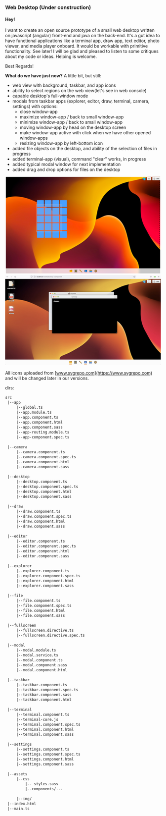 ### Web Desktop (Under construction)

#### Hey! 

I want to create an open source prototype of a small web desktop written on javascript (angular) front-end and java on the back-end. It's a gut idea to have functional applications like a terminal app, draw app, text editor, photo viewer, and media player onboard. It would be workable with primitive functionality. See later!
I will be glad and pleased to listen to some critiques about my code or ideas. Helping is welcome.

Best Regards!

**What do we have just now?** 
A little bit, but still:
- web view with background, taskbar, and app icons
- ability to select regions on the web view(let's see in web console)
- capable desktop's full-window mode
- modals from taskbar apps (explorer, editor, draw, terminal, camera, settings) with options:
	- close window-app
	- maximize window-app / back to small window-app
	- minimize window-app / back to small window-app
	- moving window-app by head on the desktop screen
	- make window-app active with click when we have other opened window-apps
	- resizing window-app by left-bottom icon
- added file objects on the desktop, and ability of the selection of files in progress
- added terminal-app (visual), command "clear" works, in progress
- added typical modal window for next implementation
- added drag and drop options for files on the desktop

![web desktop screenshot](./assets/screenshot01082022.png)
![web desktop screenshot](./assets/screenshot09082022.png)

All icons uploaded from [www.svgrepo.com](https://www.svgrepo.com) and will be changed later in our versions.

dirs:
```
src
 |--app
	 |--global.ts
	 |--app.module.ts
	 |--app.component.ts
	 |--app.component.html
	 |--app.component.sass
	 |--app-routing.module.ts
	 |--app-component.spec.ts

 |--camera
     |--camera.component.ts
	 |--camera.component.spec.ts
	 |--camera.component.html
	 |--camera.component.sass

 |--desktop
	 |--desktop.component.ts
	 |--desktop.component.spec.ts
	 |--desktop.component.html
	 |--desktop.component.sass

 |--draw
     |--draw.component.ts
	 |--draw.component.spec.ts
	 |--draw.component.html
	 |--draw.component.sass

 |--editor
     |--editor.component.ts
	 |--editor.component.spec.ts
	 |--editor.component.html
	 |--editor.component.sass

 |--explorer
     |--explorer.component.ts
	 |--explorer.component.spec.ts
	 |--explorer.component.html
	 |--explorer.component.sass

 |--file
     |--file.component.ts
	 |--file.component.spec.ts
	 |--file.component.html
	 |--file.component.sass

 |--fullscreen
	 |--fullscreen.directive.ts
	 |--fullscreen.directive.spec.ts

 |--modal
	 |--modal.module.ts
	 |--modal.service.ts
	 |--modal.component.ts
	 |--modal.component.sass
	 |--modal.component.html

 |--taskbar
	 |--taskbar.component.ts
	 |--taskbar.component.spec.ts
	 |--taskbar.component.sass
	 |--taskbar.component.html

 |--terminal
     |--terminal.component.ts
	 |--terminal-core.js
	 |--terminal.component.spec.ts
	 |--terminal.component.html
	 |--terminal.component.sass

 |--settings
     |--settings.component.ts
	 |--settings.component.spec.ts
	 |--settings.component.html
	 |--settings.component.sass

 |--assets
	 |--css
	 	 |-- styles.sass
		 |--components/...

	 |--img/
 |--index.html
 |--main.ts
```